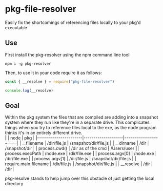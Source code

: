 # pkg-file-resolver
Easily fix the shortcomings of referencing files locally to your pkg'd executable

## Use
First install the pkg-resolver using the npm command line tool
```
npm i -g pkg-resolver
```
Then, to use it in your code require it as follows:
```js
const { __resolve } = require("pkg-file-resolver")

console.log(__resolve)
```

## Goal
Within the pkg system the files that are compiled are adding into a snapshot system where they run like they're in a separate drive. This complicates things when you try to reference files local to the exe, as the node program thinks it's in an entirely different drive.  
|                       | node               | pkg                   |
|-----------------------|--------------------|-----------------------|
| __filename            | /dir/file.js       | /snapshot/dir/file.js |
| __dirname              | /dir               | /snapshot/dir         |
| process.cwd()         | /dir as of the cmd | /Users/user           |
| process.execPath      | /node.exe          | /dir/file.exe         |
| process.argv[0]       | /node.exe          | /dir/file.exe         |
| process.argv[1]       | /dir/file.js       | /snapshot/dir/file.js |
| require.main.filename | /dir/file.js       | /snapshot/dir/file.js |
| __resolve             | /dir               | /dir                  |

pkg-resolve stands to help jump over this obstacle of just getting the local directory 
